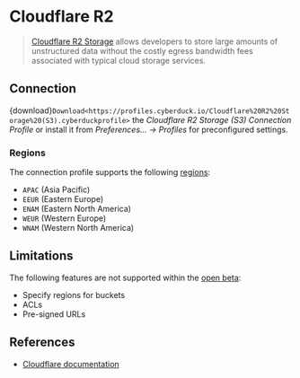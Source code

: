 Cloudflare R2
====

> [Cloudflare R2 Storage](https://www.cloudflare.com/products/r2/) allows developers to store large amounts of unstructured data without the costly egress bandwidth fees associated with typical cloud storage services.

## Connection

{download}`Download<https://profiles.cyberduck.io/Cloudflare%20R2%20Storage%20(S3).cyberduckprofile>` the *Cloudflare R2 Storage (S3) Connection Profile* or install it from *Preferences… → Profiles* for preconfigured settings.

### Regions
The connection profile supports the following [regions](https://developers.cloudflare.com/ssl/edge-certificates/geokey-manager/supported-options/#available-regions):

- `APAC` (Asia Pacific)
- `EEUR` (Eastern Europe)
- `ENAM` (Eastern North America)
- `WEUR` (Western Europe)
- `WNAM` (Western North America)

## Limitations

The following features are not supported within the [open beta](https://blog.cloudflare.com/r2-open-beta/):
- Specify regions for buckets
- ACLs
- Pre-signed URLs 

## References

- [Cloudflare documentation](https://developers.cloudflare.com/r2/get-started/)
